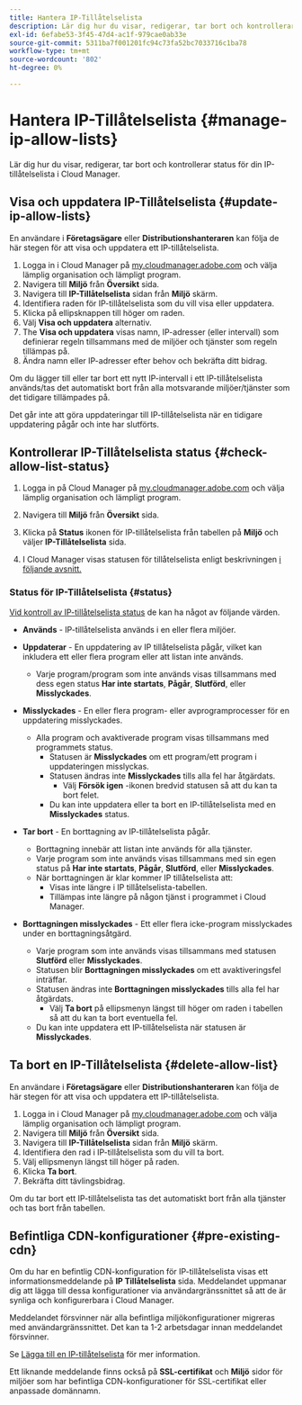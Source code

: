 ```yaml
---
title: Hantera IP-Tillåtelselista
description: Lär dig hur du visar, redigerar, tar bort och kontrollerar status för din IP-tillåtelselista i Cloud Manager.
exl-id: 6efabe53-3f45-47d4-ac1f-979cae0ab33e
source-git-commit: 5311ba7f001201fc94c73fa52bc7033716c1ba78
workflow-type: tm+mt
source-wordcount: '802'
ht-degree: 0%

---
```


# Hantera IP-Tillåtelselista {#manage-ip-allow-lists}

Lär dig hur du visar, redigerar, tar bort och kontrollerar status för din IP-tillåtelselista i Cloud Manager.

## Visa och uppdatera IP-Tillåtelselista {#update-ip-allow-lists}

En användare i **Företagsägare** eller **Distributionshanteraren** kan följa de här stegen för att visa och uppdatera ett IP-tillåtelselista.

1. Logga in i Cloud Manager på [my.cloudmanager.adobe.com](https://my.cloudmanager.adobe.com/) och välja lämplig organisation och lämpligt program.
1. Navigera till **Miljö** från **Översikt** sida.
1. Navigera till **IP-Tillåtelselista** sidan från **Miljö** skärm.
1. Identifiera raden för IP-tillåtelselista som du vill visa eller uppdatera.
1. Klicka på ellipsknappen till höger om raden.
1. Välj **Visa och uppdatera** alternativ.
1. The **Visa och uppdatera** visas namn, IP-adresser (eller intervall) som definierar regeln tillsammans med de miljöer och tjänster som regeln tillämpas på.
1. Ändra namn eller IP-adresser efter behov och bekräfta ditt bidrag.

Om du lägger till eller tar bort ett nytt IP-intervall i ett IP-tillåtelselista används/tas det automatiskt bort från alla motsvarande miljöer/tjänster som det tidigare tillämpades på.

Det går inte att göra uppdateringar till IP-tillåtelselista när en tidigare uppdatering pågår och inte har slutförts.

## Kontrollerar IP-Tillåtelselista status {#check-allow-list-status}

1. Logga in på Cloud Manager på [my.cloudmanager.adobe.com](https://my.cloudmanager.adobe.com/) och välja lämplig organisation och lämpligt program.

1. Navigera till **Miljö** från **Översikt** sida.

1. Klicka på **Status** ikonen för IP-tillåtelselista från tabellen på **Miljö** och väljer **IP-Tillåtelselista** sida.

1. I Cloud Manager visas statusen för tillåtelselista enligt beskrivningen [i följande avsnitt.](#status)

### Status för IP-Tillåtelselista {#status}

[Vid kontroll av IP-tillåtelselista status](#check-allow-list-status) de kan ha något av följande värden.

* **Används** - IP-tillåtelselista används i en eller flera miljöer.

* **Uppdaterar** - En uppdatering av IP tillåtelselista pågår, vilket kan inkludera ett eller flera program eller att listan inte används.

   * Varje program/program som inte används visas tillsammans med dess egen status **Har inte startats**, **Pågår**, **Slutförd**, eller **Misslyckades**.

* **Misslyckades** - En eller flera program- eller avprogramprocesser för en uppdatering misslyckades.
   * Alla program och avaktiverade program visas tillsammans med programmets status.
      * Statusen är **Misslyckades** om ett program/ett program i uppdateringen misslyckas.
      * Statusen ändras inte **Misslyckades** tills alla fel har åtgärdats.
         * Välj **Försök igen** -ikonen bredvid statusen så att du kan ta bort felet.
      * Du kan inte uppdatera eller ta bort en IP-tillåtelselista med en **Misslyckades** status.

* **Tar bort** - En borttagning av IP-tillåtelselista pågår.
   * Borttagning innebär att listan inte används för alla tjänster.
   * Varje program som inte används visas tillsammans med sin egen status på **Har inte startats**, **Pågår**, **Slutförd**, eller **Misslyckades**.
   * När borttagningen är klar kommer IP tillåtelselista att:
      * Visas inte längre i IP tillåtelselista-tabellen.
      * Tillämpas inte längre på någon tjänst i programmet i Cloud Manager.

* **Borttagningen misslyckades** - Ett eller flera icke-program misslyckades under en borttagningsåtgärd.

   * Varje program som inte används visas tillsammans med statusen **Slutförd** eller **Misslyckades**.
   * Statusen blir **Borttagningen misslyckades** om ett avaktiveringsfel inträffar.
   * Statusen ändras inte **Borttagningen misslyckades** tills alla fel har åtgärdats.
      * Välj **Ta bort** på ellipsmenyn längst till höger om raden i tabellen så att du kan ta bort eventuella fel.
   * Du kan inte uppdatera ett IP-tillåtelselista när statusen är **Misslyckades**.

## Ta bort en IP-Tillåtelselista {#delete-allow-list}

En användare i **Företagsägare** eller **Distributionshanteraren** kan följa de här stegen för att visa och uppdatera ett IP-tillåtelselista.

1. Logga in i Cloud Manager på [my.cloudmanager.adobe.com](https://my.cloudmanager.adobe.com/) och välja lämplig organisation och lämpligt program.
1. Navigera till **Miljö** från **Översikt** sida.
1. Navigera till **IP-Tillåtelselista** sidan från **Miljö** skärm.
1. Identifiera den rad i IP-tillåtelselista som du vill ta bort.
1. Välj ellipsmenyn längst till höger på raden.
1. Klicka **Ta bort**.
1. Bekräfta ditt tävlingsbidrag.

Om du tar bort ett IP-tillåtelselista tas det automatiskt bort från alla tjänster och tas bort från tabellen.

## Befintliga CDN-konfigurationer {#pre-existing-cdn}

Om du har en befintlig CDN-konfiguration för IP-tillåtelselista visas ett informationsmeddelande på **IP Tillåtelselista** sida. Meddelandet uppmanar dig att lägga till dessa konfigurationer via användargränssnittet så att de är synliga och konfigurerbara i Cloud Manager.

Meddelandet försvinner när alla befintliga miljökonfigurationer migreras med användargränssnittet. Det kan ta 1-2 arbetsdagar innan meddelandet försvinner.

Se [Lägga till en IP-tillåtelselista](/help/implementing/cloud-manager/ip-allow-lists/add-ip-allow-lists.md) för mer information.

Ett liknande meddelande finns också på **SSL-certifikat** och **Miljö** sidor för miljöer som har befintliga CDN-konfigurationer för SSL-certifikat eller anpassade domännamn.
